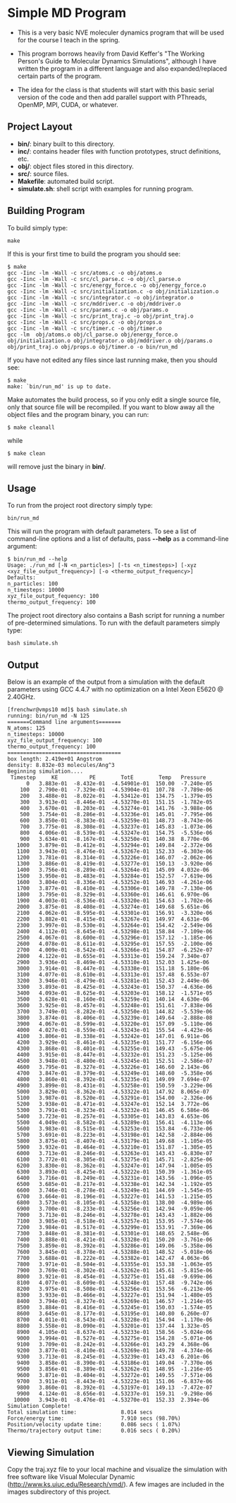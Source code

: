 # Simple MD Program

* This is a very basic NVE moleculer dynamics program that will
be used for the course I teach in the spring.

* This program borrows heavily from David Keffer's "The Working Person's 
Guide to Molecular Dynamics Simulations", although I have written the program in a different
language and also expanded/replaced certain parts of the program.

* The idea for the class is that students will start with this basic
serial version of the code and then add parallel support with PThreads,
OpenMP, MPI, CUDA, or whatever.

## Project Layout

- **bin/**: binary built to this directory.
- **inc/**: contains header files with function prototypes, struct definitions, etc.
- **obj/**: object files stored in this directory.
- **src/**: source files.
- **Makefile**: automated build script.
- **simulate.sh**: shell script with examples for running program.

## Building Program

To build simply type:

```
make
```

If this is your first time to build the program you should see:

```
$ make
gcc -Iinc -lm -Wall -c src/atoms.c -o obj/atoms.o
gcc -Iinc -lm -Wall -c src/cl_parse.c -o obj/cl_parse.o
gcc -Iinc -lm -Wall -c src/energy_force.c -o obj/energy_force.o
gcc -Iinc -lm -Wall -c src/initialization.c -o obj/initialization.o
gcc -Iinc -lm -Wall -c src/integrator.c -o obj/integrator.o
gcc -Iinc -lm -Wall -c src/mddriver.c -o obj/mddriver.o
gcc -Iinc -lm -Wall -c src/params.c -o obj/params.o
gcc -Iinc -lm -Wall -c src/print_traj.c -o obj/print_traj.o
gcc -Iinc -lm -Wall -c src/props.c -o obj/props.o
gcc -Iinc -lm -Wall -c src/timer.c -o obj/timer.o
gcc -lm  obj/atoms.o obj/cl_parse.o obj/energy_force.o obj/initialization.o obj/integrator.o obj/mddriver.o obj/params.o obj/print_traj.o obj/props.o obj/timer.o -o bin/run_md
```

If you have not edited any files since last running make, then you should see:

```
$ make
make: `bin/run_md' is up to date.
```

Make automates the build process, so if you only edit a single source file, only that source file will be recompiled. If you want to blow away all the object files and the program binary, you can run:

```
$ make cleanall
```

while

```
$ make clean
```

will remove just the binary in **bin/**.

## Usage

To run from the project root directory simply type:

```
bin/run_md
```

This will run the program with default parameters. To see a list of command-line options and a list of defaults, pass **--help** as a command-line argument:

```
$ bin/run_md --help
Usage: ./run_md [-N <n_particles>] [-ts <n_timesteps>] [-xyz <xyz_file_output_frequency>] [-o <thermo_output_frequency>]
Defaults:
n_particles: 100
n_timesteps: 10000
xyz_file_output_fequency: 100
thermo_output_frequency: 100
```

The project root directory also contains a Bash script for running a number of pre-determined simulations. To run with the default parameters simply type:

```
bash simulate.sh
```

## Output

Below is an example of the output from a simulation with the default parameters using GCC 4.4.7 with no optimization on a Intel Xeon E5620 @ 2.40GHz.

```
[frenchwr@vmps10 md]$ bash simulate.sh 
running: bin/run_md -N 125
=======Command line arguments=======
N_atoms: 125
n_timesteps: 10000
xyz_file_output_frequency: 100
thermo_output_frequency: 100
====================================
box length: 2.419e+01 Angstrom
density: 8.832e-03 molecules/Ang^3
Beginning simulation....
 Timestep     KE          PE        TotE        Temp   Pressure
      0   3.883e-01  -8.432e-01  -4.54901e-01  150.00  -7.240e-05
    100   2.790e-01  -7.329e-01  -4.53904e-01  107.78  -7.789e-06
    200   3.488e-01  -8.022e-01  -4.53412e-01  134.75  -1.379e-05
    300   3.913e-01  -8.446e-01  -4.53270e-01  151.15  -1.782e-05
    400   3.670e-01  -8.203e-01  -4.53274e-01  141.76  -3.988e-06
    500   3.754e-01  -8.286e-01  -4.53236e-01  145.01  -7.795e-06
    600   3.850e-01  -8.383e-01  -4.53259e-01  148.73  -8.743e-06
    700   3.775e-01  -8.308e-01  -4.53237e-01  145.83  -1.073e-06
    800   4.006e-01  -8.539e-01  -4.53247e-01  154.75  -5.536e-06
    900   3.634e-01  -8.167e-01  -4.53250e-01  140.38  8.770e-06
   1000   3.879e-01  -8.412e-01  -4.53294e-01  149.84  -2.372e-06
   1100   3.943e-01  -8.476e-01  -4.53267e-01  152.33  -6.303e-06
   1200   3.781e-01  -8.314e-01  -4.53226e-01  146.07  -2.062e-06
   1300   3.886e-01  -8.419e-01  -4.53277e-01  150.13  -3.920e-06
   1400   3.756e-01  -8.289e-01  -4.53264e-01  145.09  4.032e-06
   1500   3.950e-01  -8.483e-01  -4.53284e-01  152.57  -7.619e-06
   1600   3.804e-01  -8.336e-01  -4.53252e-01  146.93  -4.261e-06
   1700   3.877e-01  -8.410e-01  -4.53306e-01  149.78  -7.130e-06
   1800   3.795e-01  -8.329e-01  -4.53360e-01  146.61  6.970e-06
   1900   4.003e-01  -8.536e-01  -4.53320e-01  154.63  -1.702e-06
   2000   3.875e-01  -8.408e-01  -4.53274e-01  149.68  5.651e-06
   2100   4.062e-01  -8.595e-01  -4.53301e-01  156.91  -3.320e-06
   2200   3.882e-01  -8.415e-01  -4.53267e-01  149.97  4.631e-06
   2300   3.997e-01  -8.530e-01  -4.53264e-01  154.42  -2.549e-06
   2400   4.112e-01  -8.645e-01  -4.53298e-01  158.84  -7.109e-06
   2500   4.067e-01  -8.600e-01  -4.53296e-01  157.12  -1.185e-06
   2600   4.078e-01  -8.611e-01  -4.53295e-01  157.55  -2.100e-06
   2700   4.009e-01  -8.542e-01  -4.53266e-01  154.87  -6.252e-07
   2800   4.122e-01  -8.655e-01  -4.53313e-01  159.24  7.340e-07
   2900   3.936e-01  -8.469e-01  -4.53310e-01  152.03  1.425e-06
   3000   3.914e-01  -8.447e-01  -4.53338e-01  151.18  5.180e-06
   3100   4.077e-01  -8.610e-01  -4.53313e-01  157.48  6.553e-07
   3200   3.946e-01  -8.479e-01  -4.53281e-01  152.43  2.449e-06
   3300   3.893e-01  -8.425e-01  -4.53243e-01  150.37  -4.636e-06
   3400   4.093e-01  -8.625e-01  -4.53203e-01  158.12  -1.571e-05
   3500   3.628e-01  -8.160e-01  -4.53259e-01  140.14  4.630e-06
   3600   3.925e-01  -8.457e-01  -4.53248e-01  151.61  -7.838e-06
   3700   3.749e-01  -8.282e-01  -4.53250e-01  144.82  -5.539e-06
   3800   3.874e-01  -8.406e-01  -4.53239e-01  149.64  -2.888e-08
   3900   4.067e-01  -8.599e-01  -4.53220e-01  157.09  -5.110e-06
   4000   4.027e-01  -8.559e-01  -4.53243e-01  155.54  -4.423e-06
   4100   3.806e-01  -8.338e-01  -4.53242e-01  147.01  6.911e-06
   4200   3.929e-01  -8.461e-01  -4.53235e-01  151.77  -6.156e-06
   4300   3.868e-01  -8.401e-01  -4.53255e-01  149.43  -5.675e-06
   4400   3.915e-01  -8.447e-01  -4.53232e-01  151.23  -5.125e-06
   4500   3.948e-01  -8.480e-01  -4.53245e-01  152.51  -2.586e-07
   4600   3.795e-01  -8.327e-01  -4.53226e-01  146.60  2.143e-06
   4700   3.847e-01  -8.379e-01  -4.53249e-01  148.60  -5.358e-06
   4800   3.860e-01  -8.392e-01  -4.53235e-01  149.09  7.694e-07
   4900   3.899e-01  -8.431e-01  -4.53258e-01  150.59  -3.229e-06
   5000   3.829e-01  -8.362e-01  -4.53322e-01  147.92  8.065e-07
   5100   3.987e-01  -8.520e-01  -4.53291e-01  154.00  -2.326e-06
   5200   3.938e-01  -8.471e-01  -4.53247e-01  152.14  3.772e-06
   5300   3.791e-01  -8.323e-01  -4.53232e-01  146.45  6.586e-06
   5400   3.723e-01  -8.257e-01  -4.53305e-01  143.83  4.653e-06
   5500   4.049e-01  -8.582e-01  -4.53289e-01  156.41  -4.113e-06
   5600   3.983e-01  -8.515e-01  -4.53253e-01  153.84  -6.733e-06
   5700   3.691e-01  -8.223e-01  -4.53198e-01  142.58  -2.884e-06
   5800   3.875e-01  -8.407e-01  -4.53179e-01  149.68  -1.105e-05
   5900   3.932e-01  -8.464e-01  -4.53210e-01  151.87  -1.305e-05
   6000   3.713e-01  -8.246e-01  -4.53263e-01  143.43  -6.830e-07
   6100   3.772e-01  -8.305e-01  -4.53275e-01  145.71  -2.825e-06
   6200   3.830e-01  -8.362e-01  -4.53247e-01  147.94  -1.005e-05
   6300   3.893e-01  -8.425e-01  -4.53222e-01  150.39  -1.361e-05
   6400   3.716e-01  -8.249e-01  -4.53231e-01  143.56  -1.096e-05
   6500   3.685e-01  -8.217e-01  -4.53238e-01  142.34  -1.192e-05
   6600   3.746e-01  -8.278e-01  -4.53249e-01  144.69  -1.545e-05
   6700   3.664e-01  -8.196e-01  -4.53227e-01  141.53  -1.215e-05
   6800   3.573e-01  -8.105e-01  -4.53258e-01  138.00  -4.989e-06
   6900   3.700e-01  -8.233e-01  -4.53256e-01  142.94  -9.059e-06
   7000   3.713e-01  -8.246e-01  -4.53278e-01  143.43  -1.882e-06
   7100   3.985e-01  -8.518e-01  -4.53257e-01  153.95  -7.574e-06
   7200   3.984e-01  -8.517e-01  -4.53299e-01  153.91  -7.369e-06
   7300   3.848e-01  -8.381e-01  -4.53301e-01  148.65  2.548e-06
   7400   3.888e-01  -8.421e-01  -4.53328e-01  150.20  -3.761e-06
   7500   3.859e-01  -8.392e-01  -4.53286e-01  149.06  -5.358e-06
   7600   3.845e-01  -8.378e-01  -4.53288e-01  148.52  -5.018e-06
   7700   3.688e-01  -8.222e-01  -4.53382e-01  142.47  4.063e-06
   7800   3.971e-01  -8.504e-01  -4.53355e-01  153.38  -1.063e-05
   7900   3.769e-01  -8.302e-01  -4.53262e-01  145.61  -5.815e-06
   8000   3.921e-01  -8.454e-01  -4.53275e-01  151.48  -9.699e-06
   8100   4.077e-01  -8.609e-01  -4.53248e-01  157.48  -9.742e-06
   8200   3.975e-01  -8.508e-01  -4.53256e-01  153.56  -6.213e-06
   8300   3.933e-01  -8.466e-01  -4.53227e-01  151.94  -1.480e-05
   8400   3.794e-01  -8.327e-01  -4.53269e-01  146.57  -1.214e-05
   8500   3.884e-01  -8.416e-01  -4.53245e-01  150.03  -1.574e-05
   8600   3.645e-01  -8.177e-01  -4.53195e-01  140.80  6.260e-07
   8700   4.011e-01  -8.543e-01  -4.53228e-01  154.94  -1.170e-06
   8800   3.558e-01  -8.090e-01  -4.53201e-01  137.44  1.323e-05
   8900   4.105e-01  -8.637e-01  -4.53233e-01  158.56  -5.024e-06
   9000   3.994e-01  -8.527e-01  -4.53275e-01  154.28  -5.071e-06
   9100   3.709e-01  -8.242e-01  -4.53266e-01  143.29  4.368e-06
   9200   3.877e-01  -8.410e-01  -4.53269e-01  149.78  -4.374e-06
   9300   3.713e-01  -8.245e-01  -4.53239e-01  143.43  6.201e-06
   9400   3.858e-01  -8.390e-01  -4.53186e-01  149.04  -7.370e-06
   9500   3.856e-01  -8.389e-01  -4.53262e-01  148.95  -1.216e-05
   9600   3.871e-01  -8.404e-01  -4.53272e-01  149.55  -7.571e-06
   9700   3.911e-01  -8.443e-01  -4.53223e-01  151.06  -6.837e-06
   9800   3.860e-01  -8.392e-01  -4.53197e-01  149.13  -7.472e-07
   9900   4.124e-01  -8.656e-01  -4.53237e-01  159.31  -9.298e-06
  10000   3.943e-01  -8.476e-01  -4.53270e-01  152.33  2.394e-06
Simulation Complete!
Total simulation time:              8.014 secs
Force/energy time:                  7.910 secs (98.70%)
Position/velocity update time:      0.086 secs ( 1.07%)
Thermo/trajectory output time:      0.016 secs ( 0.20%)
```

## Viewing Simulation

Copy the traj.xyz file to your local machine and visualize the simulation with free 
software like Visual Molecular Dynamic (http://www.ks.uiuc.edu/Research/vmd/). A few images are included in the images subdirectory of this project.
